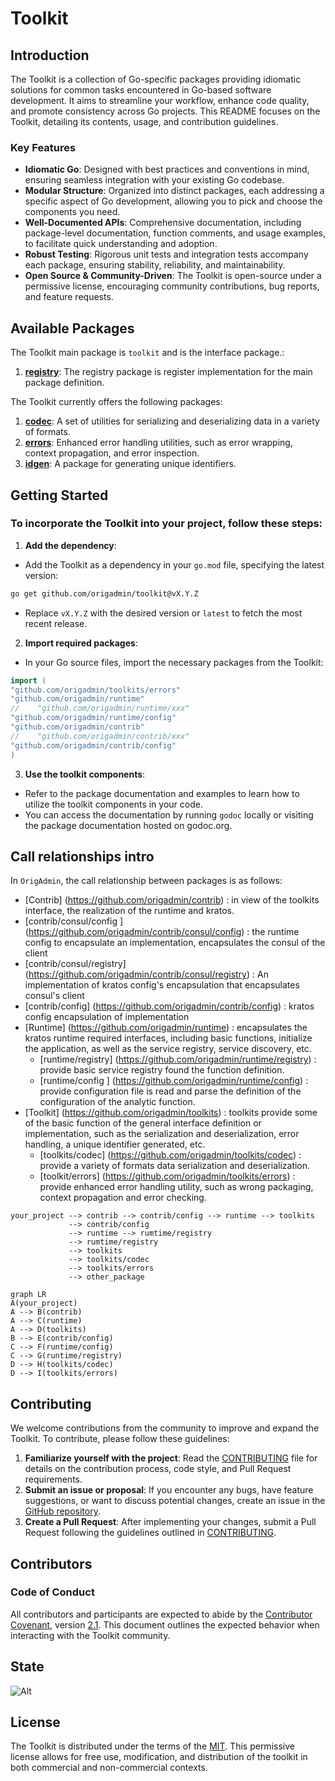 # Toolkit

## Introduction

The Toolkit is a collection of Go-specific packages providing idiomatic solutions for common tasks encountered in
Go-based software development. It aims to streamline your workflow, enhance code quality, and promote consistency across
Go projects. This README focuses on the Toolkit, detailing its contents, usage, and contribution guidelines.

### Key Features

- **Idiomatic Go**: Designed with best practices and conventions in mind, ensuring seamless integration with your
  existing Go codebase.
- **Modular Structure**: Organized into distinct packages, each addressing a specific aspect of Go development, allowing
  you to pick and choose the components you need.
- **Well-Documented APIs**: Comprehensive documentation, including package-level documentation, function comments, and
  usage examples, to facilitate quick understanding and adoption.
- **Robust Testing**: Rigorous unit tests and integration tests accompany each package, ensuring stability, reliability,
  and maintainability.
- **Open Source & Community-Driven**: The Toolkit is open-source under a permissive license, encouraging community
  contributions, bug reports, and feature requests.

## Available Packages

The Toolkit main package is `toolkit` and is the interface package.:

1. [**registry**](registry): The registry package is register implementation for the main package definition.

The Toolkit currently offers the following packages:

1. [**codec**](codec): A set of utilities for serializing and deserializing data in a variety of formats.
2. [**errors**](errors): Enhanced error handling utilities, such as error wrapping, context propagation, and error
   inspection.
3. [**idgen**](idgen): A package for generating unique identifiers.

## Getting Started

### To incorporate the Toolkit into your project, follow these steps:

1. **Add the dependency**:

- Add the Toolkit as a dependency in your `go.mod` file, specifying the latest version:

```bash
go get github.com/origadmin/toolkit@vX.Y.Z
```

- Replace `vX.Y.Z` with the desired version or `latest` to fetch the most recent release.

2. **Import required packages**:

- In your Go source files, import the necessary packages from the Toolkit:

```go
import (
"github.com/origadmin/toolkits/errors"
"github.com/origadmin/runtime"
//    "github.com/origadmin/runtime/xxx"
"github.com/origadmin/runtime/config"
"github.com/origadmin/contrib"
//    "github.com/origadmin/contrib/xxx"    
"github.com/origadmin/contrib/config"
)
```

3. **Use the toolkit components**:

- Refer to the package documentation and examples to learn how to utilize the toolkit components in your code.
- You can access the documentation by running `godoc` locally or visiting the package documentation hosted on godoc.org.

## Call relationships intro

In `OrigAdmin`, the call relationship between packages is as follows:

- [Contrib] (https://github.com/origadmin/contrib) : in view of the toolkits interface, the realization of the runtime and kratos.
- [contrib/consul/config ] (https://github.com/origadmin/contrib/consul/config) : the runtime config to encapsulate an implementation, encapsulates the consul of the client
- [contrib/consul/registry] (https://github.com/origadmin/contrib/consul/registry) : An implementation of kratos config's encapsulation that encapsulates consul's client
- [contrib/config] (https://github.com/origadmin/contrib/config) : kratos config encapsulation of implementation
- [Runtime] (https://github.com/origadmin/runtime) : encapsulates the kratos runtime required interfaces, including basic functions, initialize the application, as well as the service registry, service discovery, etc.
    - [runtime/registry] (https://github.com/origadmin/runtime/registry) : provide basic service registry found the function definition.
    - [runtime/config ] (https://github.com/origadmin/runtime/config) : provide configuration file is read and parse the definition of the configuration of the analytic function.
-  [Toolkit] (https://github.com/origadmin/toolkits) : toolkits provide some of the basic function of the general interface definition or implementation, such as the serialization and deserialization, error handling, a unique identifier generated, etc.
    -  [toolkits/codec] (https://github.com/origadmin/toolkits/codec) : provide a variety of formats data serialization and deserialization.
    -  [toolkit/errors] (https://github.com/origadmin/toolkits/errors) : provide enhanced error handling utility, such as wrong packaging, context propagation and error checking.

```shell
your_project --> contrib --> contrib/config --> runtime --> toolkits
             --> contrib/config
             --> runtime --> rumtime/registry
             --> rumtime/registry
             --> toolkits
             --> toolkits/codec
             --> toolkits/errors
             --> other_package
```

```mermaid
graph LR
A(your_project) 
A --> B(contrib)
A --> C(runtime)
A --> D(toolkits)
B --> E(contrib/config)
C --> F(runtime/config)
C --> G(runtime/registry)
D --> H(toolkits/codec)
D --> I(toolkits/errors)
```

## Contributing

We welcome contributions from the community to improve and expand the Toolkit. To contribute, please follow these
guidelines:

1. **Familiarize yourself with the project**: Read the [CONTRIBUTING] file for details on the contribution process, code
   style, and Pull Request requirements.
2. **Submit an issue or proposal**: If you encounter any bugs, have feature suggestions, or want to discuss potential
   changes, create an issue in the [GitHub repository](https://github.com/origadmin/toolkit).
3. **Create a Pull Request**: After implementing your changes, submit a Pull Request following the guidelines outlined
   in [CONTRIBUTING].

## Contributors

### Code of Conduct

All contributors and participants are expected to abide by the [Contributor Covenant][ContributorHomepage],
version [2.1][v2.1]. This document outlines the expected behavior when interacting with the Toolkit community.

## State

![Alt](https://repobeats.axiom.co/api/embed/bc9ad4ec869e9769ecbf84bb4a37c365a0cad47f.svg "Repobeats analytics image")

## License

The Toolkit is distributed under the terms of the [MIT]. This permissive license allows for free use, modification, and
distribution of the toolkit in both commercial and non-commercial contexts.

[CONTRIBUTING]: CONTRIBUTING.md

[ContributorHomepage]: https://www.contributor-covenant.org

[v2.1]: https://www.contributor-covenant.org/version/2/1/code_of_conduct.html

[MIT]: LICENSE
